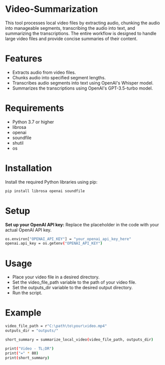 # Video-Summarization
This tool processes local video files by extracting audio, chunking the audio into manageable segments, transcribing the audio into text, and summarizing the transcriptions. The entire workflow is designed to handle large video files and provide concise summaries of their content.
# Features
- Extracts audio from video files.
- Chunks audio into specified segment lengths.
- Transcribes audio segments into text using OpenAI's Whisper model.
- Summarizes the transcriptions using OpenAI's GPT-3.5-turbo model.
# Requirements
- Python 3.7 or higher
- librosa
- openai
- soundfile
- shutil
- os
# Installation
Install the required Python libraries using pip:
``` bash
pip install librosa openai soundfile
```
# Setup
**Set up your OpenAI API key:**
Replace the placeholder in the code with your actual OpenAI API key.
``` bash
os.environ["OPENAI_API_KEY"] = "your_openai_api_key_here"
openai.api_key = os.getenv("OPENAI_API_KEY")
```

# Usage
- Place your video file in a desired directory.
- Set the video_file_path variable to the path of your video file.
- Set the outputs_dir variable to the desired output directory.
- Run the script.
# Example
``` bash
video_file_path = r"C:\path\to\your\video.mp4"
outputs_dir = "outputs/"

short_summary = summarize_local_video(video_file_path, outputs_dir)

print("Video - TL;DR")
print("=" * 80)
print(short_summary)
```
